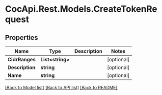 # CocApi.Rest.Models.CreateTokenRequest

## Properties

Name | Type | Description | Notes
------------ | ------------- | ------------- | -------------
**CidrRanges** | **List&lt;string&gt;** |  | [optional] 
**Description** | **string** |  | [optional] 
**Name** | **string** |  | [optional] 

[[Back to Model list]](../../README.md#documentation-for-models) [[Back to API list]](../../README.md#documentation-for-api-endpoints) [[Back to README]](../../README.md)

